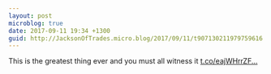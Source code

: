 ```yaml
---
layout: post
microblog: true
date: 2017-09-11 19:34 +1300
guid: http://JacksonOfTrades.micro.blog/2017/09/11/t907130211979759616.html
---
```

This is the greatest thing ever and you must all witness it [t.co/eajWHrrZF...](https://t.co/eajWHrrZFa)
